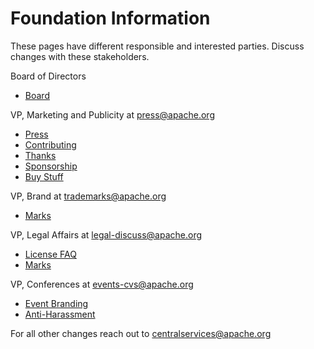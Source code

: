 # Foundation Information

These pages have different responsible and interested parties. Discuss changes with these stakeholders.

Board of Directors
- [Board](board/)

VP, Marketing and Publicity at press@apache.org
- [Press](press/)
- [Contributing](contributing.md)
- [Thanks](thanks.md)
- [Sponsorship](sponsorship.md)
- [Buy Stuff](buy_stuff.md)

VP, Brand at trademarks@apache.org
- [Marks](marks/)

VP, Legal Affairs at legal-discuss@apache.org
- [License FAQ](license-faq.md)
- [Marks](marks/)

VP, Conferences at events-cvs@apache.org
- [Event Branding](content/marks/events.md)
- [Anti-Harassment](policies/anti-harassment.md)

For all other changes reach out to centralservices@apache.org


